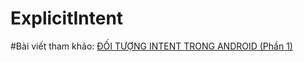 # ExplicitIntent
#Bài viết tham khảo: <a href ="https://ngocminhtran.com/2018/11/05/doi-tuong-intent-trong-android-phan-1/"> ĐỐI TƯỢNG INTENT TRONG ANDROID (Phần 1)</a>
